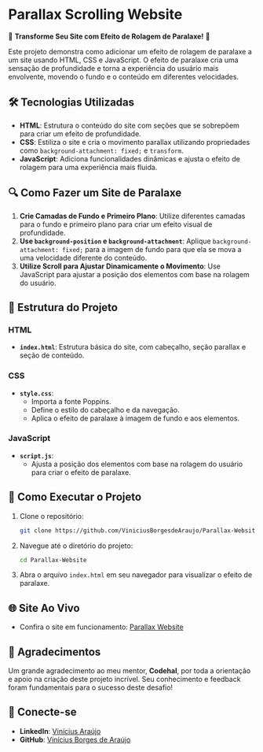 # Parallax Scrolling Website

🌟 **Transforme Seu Site com Efeito de Rolagem de Paralaxe!** 🌟

Este projeto demonstra como adicionar um efeito de rolagem de paralaxe a um site usando HTML, CSS e JavaScript. O efeito de paralaxe cria uma sensação de profundidade e torna a experiência do usuário mais envolvente, movendo o fundo e o conteúdo em diferentes velocidades.

## 🛠️ Tecnologias Utilizadas

- **HTML**: Estrutura o conteúdo do site com seções que se sobrepõem para criar um efeito de profundidade.
- **CSS**: Estiliza o site e cria o movimento parallax utilizando propriedades como `background-attachment: fixed;` e `transform`.
- **JavaScript**: Adiciona funcionalidades dinâmicas e ajusta o efeito de rolagem para uma experiência mais fluida.

## 🔍 Como Fazer um Site de Paralaxe

1. **Crie Camadas de Fundo e Primeiro Plano**: Utilize diferentes camadas para o fundo e primeiro plano para criar um efeito visual de profundidade.
2. **Use `background-position` e `background-attachment`**: Aplique `background-attachment: fixed;` para a imagem de fundo para que ela se mova a uma velocidade diferente do conteúdo.
3. **Utilize Scroll para Ajustar Dinamicamente o Movimento**: Use JavaScript para ajustar a posição dos elementos com base na rolagem do usuário.

## 📜 Estrutura do Projeto

### HTML

- **`index.html`**: Estrutura básica do site, com cabeçalho, seção parallax e seção de conteúdo.

### CSS

- **`style.css`**: 
  - Importa a fonte Poppins.
  - Define o estilo do cabeçalho e da navegação.
  - Aplica o efeito de paralaxe à imagem de fundo e aos elementos.

### JavaScript

- **`script.js`**: 
  - Ajusta a posição dos elementos com base na rolagem do usuário para criar o efeito de paralaxe.

## 🚀 Como Executar o Projeto

1. Clone o repositório:
   ```bash
   git clone https://github.com/ViniciusBorgesdeAraujo/Parallax-Website.git
   ```
2. Navegue até o diretório do projeto:
   ```bash
   cd Parallax-Website
   ```
3. Abra o arquivo `index.html` em seu navegador para visualizar o efeito de paralaxe.

## 🌐 Site Ao Vivo

- Confira o site em funcionamento: [Parallax Website](https://paralaxxwebsite.netlify.app/)

## 📝 Agradecimentos

Um grande agradecimento ao meu mentor, **Codehal**, por toda a orientação e apoio na criação deste projeto incrível. Seu conhecimento e feedback foram fundamentais para o sucesso deste desafio!

## 📢 Conecte-se

- **LinkedIn**: [Vinícius Araújo](https://www.linkedin.com/in/viniciusaraujodev/)
- **GitHub**: [Vinícius Borges de Araújo](https://github.com/ViniciusBorgesdeAraujo/Parallax-Website)

